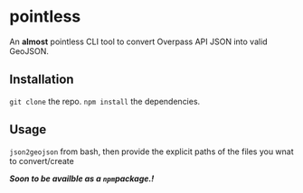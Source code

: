 # pointless
An **almost** pointless CLI tool to convert Overpass API JSON into valid GeoJSON.  

## Installation
```git clone``` the repo.
```npm install``` the dependencies.

## Usage
```json2geojson``` from bash, then provide the explicit paths of the files you wnat to convert/create


***Soon to be availble as a ```npm```package.!***
